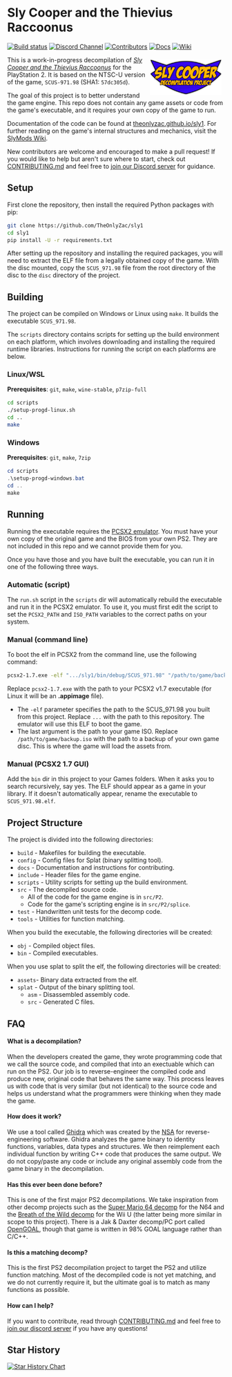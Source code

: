 # Sly Cooper and the Thievius Raccoonus

<!-- shields.io badges -->
[![Build status][build-badge]][build-url] <!--[![AppVeyor tests][tests-badge]][tests-url]--> [![Discord Channel][discord-badge]][discord-url] [![Contributors][contributors-badge]][contributors-url] [![Docs][docs-badge]][docs-url] [![Wiki][wiki-badge]][wiki-url]

<!-- Build status badge -->
[build-url]: https://ci.appveyor.com/project/TheOnlyZac/sly1/branch/main
[build-badge]: https://ci.appveyor.com/api/projects/status/800esepa77ctpv5p/branch/main?svg=true

<!-- Test status badge -->
[tests-url]: https://ci.appveyor.com/project/TheOnlyZac/sly1/branch/main/tests
[tests-badge]: https://img.shields.io/appveyor/tests/theonlyzac/sly1/main

<!-- Contributors badge -->
[contributors-url]: https://github.com/theonlyzac/sly1/graphs/contributors
[contributors-badge]: https://img.shields.io/github/contributors/theonlyzac/sly1?color=%23db6d28

<!-- Discord badge -->
[discord-url]: https://discord.gg/2GSXcEzPJA
[discord-badge]: https://img.shields.io/discord/439454661100175380?color=%235865F2&logo=discord&logoColor=%23FFFFFF

<!-- Docs badge -->
[docs-url]: https://theonlyzac.github.io/sly1
[docs-badge]: https://img.shields.io/badge/docs-doxygen-2C4AA8

<!-- Wiki badge -->
[wiki-url]: https://slymods.info
[wiki-badge]: https://img.shields.io/badge/wiki-slymods.info-2C4AA8

[<img src="logo.png" style="margin:7px" align="right" width="33%" alt="Sly 1 Decompilation Logo by Cooper941">][docs-url]

This is a work-in-progress decompilation of [*Sly Cooper and the Thievius Raccoonus*](https://en.wikipedia.org/wiki/Sly_Cooper_and_the_Thievius_Raccoonus) for the PlayStation 2. It is based on the NTSC-U version of the game, `SCUS-971.98` (SHA1: `57dc305d`).

The goal of this project is to better understand the game engine. This repo does not contain any game assets or code from the game's executable, and it requires your own copy of the game to run.

Documentation of the code can be found at [theonlyzac.github.io/sly1](https://theonlyzac.github.io/sly1). For further reading on the game's internal structures and mechanics, visit the [SlyMods Wiki][wiki-url].

New contributors are welcome and encouraged to make a pull request! If you would like to help but aren't sure where to start, check out [CONTRIBUTING.md](/docs/CONTRIBUTING.md) and feel free to [join our Discord server][discord-url] for guidance.


## Setup

First clone the repository, then install the required Python packages with pip:

```bash
git clone https://github.com/TheOnlyZac/sly1
cd sly1
pip install -U -r requirements.txt
```

After setting up the repository and installing the required packages, you will need to extract the ELF file from a legally obtained copy of the game. With the disc mounted, copy the `SCUS_971.98` file from the root directory of the disc to the `disc` directory of the project.


## Building

The project can be compiled on Windows or Linux using `make`. It builds the executable `SCUS_971.98`.

The `scripts` directory contains scripts for setting up the build environment on each platform, which involves downloading and installing the required runtime libraries. Instructions for running the script on each platforms are below.

### Linux/WSL

**Prerequisites**: `git`, `make`, `wine-stable`, `p7zip-full`

```bash
cd scripts
./setup-progd-linux.sh
cd ..
make
```

### Windows

**Prerequisites**: `git`, `make`, `7zip`

```powershell
cd scripts
.\setup-progd-windows.bat
cd ..
make
```


## Running

Running the executable requires the [PCSX2 emulator](https://pcsx2.net/). You must have your own copy of the original game and the BIOS from your own PS2. They are not included in this repo and we cannot provide them for you.

Once you have those and you have built the executable, you can run it in one of the following three ways.

### Automatic (script)

The `run.sh` script in the `scripts` dir will automatically rebuild the executable and run it in the PCSX2 emulator. To use it, you must first edit the script to set the `PCSX2_PATH` and `ISO_PATH` variables to the correct paths on your system.

### Manual (command line)

To boot the elf in PCSX2 from the command line, use the following command:

```bash
pcsx2-1.7.exe -elf ".../sly1/bin/debug/SCUS_971.98" "/path/to/game/backup.iso"
```

Replace `pcsx2-1.7.exe` with the path to your PCSX2 v1.7 executable (for Linux it will be an **.appimage** file).
- The `-elf` parameter specifies the path to the SCUS_971.98 you built from this project. Replace `...` with the path to this repository. The emulator will use this ELF to boot the game.
- The last argument is the path to your game ISO. Replace `/path/to/game/backup.iso` with the path to a backup of your own game disc. This is where the game will load the assets from.

### Manual (PCSX2 1.7 GUI)

Add the `bin` dir in this project to your Games folders. When it asks you to search recursively, say yes. The ELF should appear as a game in your library. If it doesn't automatically appear, rename the executable to `SCUS_971.98.elf`.


## Project Structure

The project is divided into the following directories:

* `build` - Makefiles for building the executable.
* `config` - Config files for Splat (binary splitting tool).
* `docs` - Documentation and instructions for contributing.
* `include` - Header files for the game engine.
* `scripts` - Utility scripts for setting up the build environment.
* `src` - The decompiled source code.
  * All of the code for the game engine is in `src/P2`.
  * Code for the game's scripting engine is in `src/P2/splice`.
* `test` - Handwritten unit tests for the decomp code.
* `tools` - Utilities for function matching.

When you build the executable, the following directories will be created:

* `obj` - Compiled object files.
* `bin` - Compiled executables.

When you use splat to split the elf, the following directories will be created:

* `assets`- Binary data extracted from the elf.
* `splat` - Output of the binary splitting tool.
  * `asm` - Disassembled assembly code.
  * `src` - Generated C files.


## FAQ

#### What is a decompilation?

When the developers created the game, they wrote programming code that we call the source code, and compiled that into an exectuable which can run on the PS2. Our job is to reverse-engineer the compiled code and produce new, original code that behaves the same way. This process leaves us with code that is very similar (but not identical) to the source code and helps us understand what the programmers were thinking when they made the game.

#### How does it work?

We use a tool called [Ghidra](https://ghidra-sre.org/) which was created by the [NSA](https://www.nsa.gov/) for reverse-engineering software. Ghidra analyzes the game binary to identity functions, variables, data types and structures. We then reimplement each individual function by writing C++ code that produces the same output. We do not copy/paste any code or include any original assembly code from the game binary in the decompilation.

#### Has this ever been done before?

This is one of the first major PS2 decompilations. We take inspiration from other decomp projects such as the [Super Mario 64 decomp](https://github.com/n64decomp/sm64) for the N64 and the [Breath of the Wild decomp](https://github.com/zeldaret/botw) for the Wii U (the latter being more similar in scope to this project). There is a Jak & Daxter decomp/PC port called [OpenGOAL](https://github.com/open-goal/jak-project), though that game is written in 98% GOAL language rather than C/C++.

#### Is this a matching decomp?

This is the first PS2 decompilation project to target the PS2 and utilize function matching. Most of the decompiled code is not yet matching, and we do not currently require it, but the ultimate goal is to match as many functions as possible.

#### How can I help?

If you want to contribute, read through [CONTRIBUTING.md](/docs/CONTRIBUTING.md) and feel free to [join our discord server](https://discord.gg/gh5xwfj) if you have any questions!


## Star History

<a href="https://star-history.com/#theonlyzac/sly1&Date">
  <picture>
    <source media="(prefers-color-scheme: dark)" srcset="https://api.star-history.com/svg?repos=theonlyzac/sly1&type=Date&theme=dark" />
    <source media="(prefers-color-scheme: light)" srcset="https://api.star-history.com/svg?repos=theonlyzac/sly1&type=Date" />
    <img alt="Star History Chart" src="https://api.star-history.com/svg?repos=theonlyzac/sly1&type=Date" />
  </picture>
</a>
